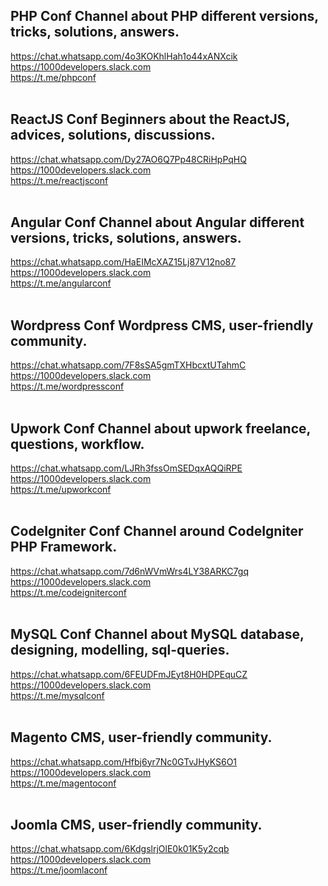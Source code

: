 <div dir="ltr" style="text-align: left;" trbidi="on">
<h2 style="text-align: left;">
PHP Conf Channel about PHP different versions, tricks, solutions, answers.</h2>
<a href="https://chat.whatsapp.com/4o3KOKhlHah1o44xANXcik" target="_blank">https://chat.whatsapp.com/4o3KOKhlHah1o44xANXcik</a><br />
<a href="https://1000developers.slack.com/" target="_blank">https://1000developers.slack.com</a><br />
<a href="https://t.me/phpconf" target="_blank">https://t.me/phpconf</a><br />
<br />
<h2 style="text-align: left;">
ReactJS Conf Beginners about the ReactJS, advices, solutions, discussions.</h2>
<a href="https://chat.whatsapp.com/Dy27AO6Q7Pp48CRiHpPqHQ" target="_blank">https://chat.whatsapp.com/Dy27AO6Q7Pp48CRiHpPqHQ</a><br />
<a href="https://1000developers.slack.com/" target="_blank">https://1000developers.slack.com</a><br />
<a href="https://t.me/reactjsconf" target="_blank">https://t.me/reactjsconf</a><br />
<br />
<h2 style="text-align: left;">
Angular Conf Channel about Angular different versions, tricks, solutions, answers.</h2>
<a href="https://chat.whatsapp.com/HaEIMcXAZ15Lj87V12no87" target="_blank">https://chat.whatsapp.com/HaEIMcXAZ15Lj87V12no87</a><br />
<a href="https://1000developers.slack.com/" target="_blank">https://1000developers.slack.com</a><br />
<a href="https://t.me/angularconf" target="_blank">https://t.me/angularconf</a><br />
<br />
<h2 style="text-align: left;">
Wordpress Conf Wordpress CMS, user-friendly community.</h2>
<a href="https://chat.whatsapp.com/7F8sSA5gmTXHbcxtUTahmC" target="_blank">https://chat.whatsapp.com/7F8sSA5gmTXHbcxtUTahmC</a><br />
<a href="https://1000developers.slack.com/" target="_blank">https://1000developers.slack.com</a><br />
<a href="https://t.me/wordpressconf" target="_blank">https://t.me/wordpressconf</a><br />
<br />
<h2 style="text-align: left;">
Upwork Conf Channel about upwork freelance, questions, workflow.</h2>
<a href="https://chat.whatsapp.com/LJRh3fssOmSEDqxAQQiRPE" target="_blank">https://chat.whatsapp.com/LJRh3fssOmSEDqxAQQiRPE</a><br />
<a href="https://1000developers.slack.com/" target="_blank">https://1000developers.slack.com</a><br />
<a href="https://t.me/upworkconf" target="_blank">https://t.me/upworkconf</a><br />
<br />
<h2 style="text-align: left;">
CodeIgniter Conf Channel around CodeIgniter PHP Framework.</h2>
<a href="https://chat.whatsapp.com/7d6nWVmWrs4LY38ARKC7gq" target="_blank">https://chat.whatsapp.com/7d6nWVmWrs4LY38ARKC7gq</a><br />
<a href="https://1000developers.slack.com/" target="_blank">https://1000developers.slack.com</a><br />
<a href="https://t.me/codeigniterconf" target="_blank">https://t.me/codeigniterconf</a><br />
<br />
<h2 style="text-align: left;">
MySQL Conf Channel about MySQL database, designing, modelling, sql-queries.</h2>
<a href="https://chat.whatsapp.com/6FEUDFmJEyt8H0HDPEquCZ" target="_blank">https://chat.whatsapp.com/6FEUDFmJEyt8H0HDPEquCZ</a><br />
<a href="https://1000developers.slack.com/" target="_blank">https://1000developers.slack.com</a><br />
<a href="https://t.me/mysqlconf" target="_blank">https://t.me/mysqlconf</a><br />
<br />
<h2 style="text-align: left;">
Magento CMS, user-friendly community.</h2>
<a href="https://chat.whatsapp.com/Hfbj6yr7Nc0GTvJHyKS6O1" target="_blank">https://chat.whatsapp.com/Hfbj6yr7Nc0GTvJHyKS6O1</a><br />
<a href="https://1000developers.slack.com/" target="_blank">https://1000developers.slack.com</a><br />
<a href="https://t.me/magentoconf" target="_blank">https://t.me/magentoconf</a><br />
<br />
<h2 style="text-align: left;">
Joomla CMS, user-friendly community.</h2>
<a href="https://chat.whatsapp.com/6KdgslrjOlE0k01K5y2cqb" target="_blank">https://chat.whatsapp.com/6KdgslrjOlE0k01K5y2cqb</a><br />
<a href="https://1000developers.slack.com/" target="_blank">https://1000developers.slack.com</a><br />
<a href="https://t.me/joomlaconf" target="_blank">https://t.me/joomlaconf</a></div>
